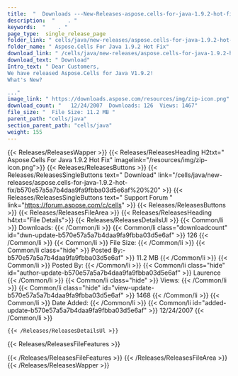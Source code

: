 ```yaml
---
title:  "  Downloads ---New-Releases-aspose.cells-for-java-1.9.2-hot-fix . " 
description:  "    . " 
keywords:  "    . " 
page_type:  single_release_page
folder_link: " cells/java/new-releases/aspose.cells-for-java-1.9.2-hot-fix/"
folder_name: " Aspose.Cells For Java 1.9.2 Hot Fix"
download_link: " /cells/java/new-releases/aspose.cells-for-java-1.9.2-hot-fix/b570e57a5a7b4daa9fa9fbba03d5e6af"
download_text: " Download"
Intro_text: " Dear Customers, 
We have released Aspose.Cells for Java V1.9.2!
What's New?

..."
image_link: " https://downloads.aspose.com/resources/img/zip-icon.png"
download_count: "   12/24/2007  Downloads: 126  Views: 1467"
file_size: "  File Size: 11.2 MB "
parent_path: "cells/java"
section_parent_path: "cells/java"
weight: 155 
---
```


{{< Releases/ReleasesWapper >}}
  {{< Releases/ReleasesHeading H2txt=" Aspose.Cells For Java 1.9.2 Hot Fix" imagelink="/resources/img/zip-icon.png">}}
  {{< Releases/ReleasesButtons >}}
    {{< Releases/ReleasesSingleButtons text=" Download" link="/cells/java/new-releases/aspose.cells-for-java-1.9.2-hot-fix/b570e57a5a7b4daa9fa9fbba03d5e6af%20%20" >}}
    {{< Releases/ReleasesSingleButtons text=" Support Forum " link="https://forum.aspose.com/c/cells" >}}
  {{< Releases/ReleasesButtons >}}
  {{< Releases/ReleasesFileArea >}}
    {{< Releases/ReleasesHeading h4txt="File Details">}}
    {{< Releases/ReleasesDetailsUl >}}
            {{< Common/li  >}} Downloads: {{< /Common/li >}} 
      {{< Common/li class="downloadcount" id="dwn-update-b570e57a5a7b4daa9fa9fbba03d5e6af" >}} 126 {{< /Common/li >}} 
      {{< Common/li  >}} File Size: {{< /Common/li >}} 
      {{< Common/li  class="hide" >}} Posted By:-b570e57a5a7b4daa9fa9fbba03d5e6af" >}} 11.2 MB {{< /Common/li >}} 
      {{< Common/li  >}} Posted By: {{< /Common/li >}} 
      {{< Common/li class="hide" id="author-update-b570e57a5a7b4daa9fa9fbba03d5e6af" >}} Laurence {{< /Common/li >}} 
      {{< Common/li class="hide"  >}} Views: {{< /Common/li >}} 
      {{< Common/li class="hide" id="view-update-b570e57a5a7b4daa9fa9fbba03d5e6af" >}} 1468 {{< /Common/li >}} 
      {{< Common/li  >}} Date Added: {{< /Common/li >}} 
      {{< Common/li id="added-update-b570e57a5a7b4daa9fa9fbba03d5e6af" >}} 12/24/2007 {{< /Common/li >}} 

    {{< /Releases/ReleasesDetailsUl >}}

  {{< Releases/ReleasesFileFeatures >}}
      
  {{< /Releases/ReleasesFileFeatures >}}
 {{< /Releases/ReleasesFileArea >}}
{{< /Releases/ReleasesWapper >}}


